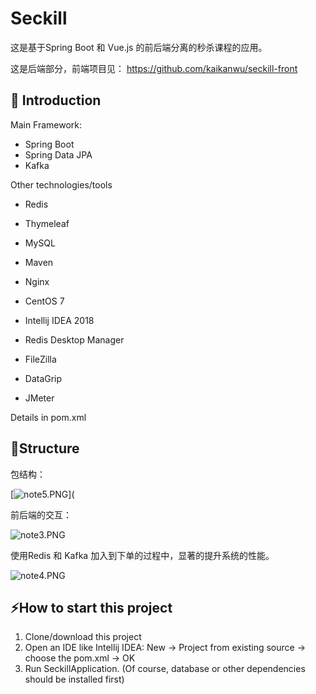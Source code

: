 # Seckill 

这是基于Spring Boot 和 Vue.js 的前后端分离的秒杀课程的应用。

这是后端部分，前端项目见： https://github.com/kaikanwu/seckill-front

## :dart: Introduction

Main Framework:

- Spring Boot
- Spring Data JPA
- Kafka

Other technologies/tools

- Redis  

- Thymeleaf

- MySQL

- Maven

- Nginx

- CentOS 7

- Intellij IDEA 2018

- Redis Desktop Manager

- FileZilla

- DataGrip

- JMeter


Details in pom.xml



## :triangular_ruler:Structure



包结构：

[![note5.PNG](https://i.loli.net/2018/09/22/5ba60b3acfbff.png)](

前后端的交互：

![note3.PNG](https://i.loli.net/2018/09/22/5ba609e55a2b0.png)

使用Redis 和 Kafka 加入到下单的过程中，显著的提升系统的性能。

![note4.PNG](https://i.loli.net/2018/09/22/5ba60a483ad7e.png)





## :zap:How to start this project



1. Clone/download this project
2. Open an IDE like Intellij IDEA: New -> Project from existing source -> choose the pom.xml -> OK
3.  Run SeckillApplication. (Of course, database or other dependencies should be installed first)



